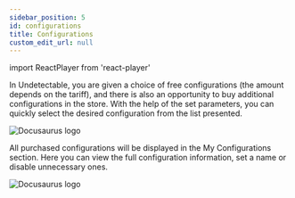 ```yaml
---
sidebar_position: 5
id: configurations
title: Configurations
custom_edit_url: null
---
```

import ReactPlayer from 'react-player'

In Undetectable, you are given a choice of free configurations (the amount depends on the tariff), and there is also an opportunity to buy additional configurations in the store. With the help of the set parameters, you can quickly select the desired configuration from the list presented.

![Docusaurus logo](/img/1-app/6-configurations/eng/configurations-1.png)

All purchased configurations will be displayed in the My Configurations section. Here you can view the full configuration information, set a name or disable unnecessary ones.

![Docusaurus logo](/img/1-app/6-configurations/eng/configurations-2.png)
